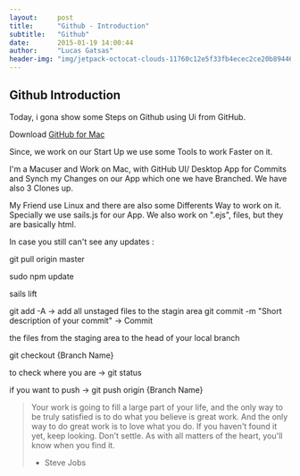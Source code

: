 ```yaml
---
layout:     post
title:      "Github - Introduction"
subtitle:   "Github"
date:       2015-01-19 14:00:44
author:     "Lucas Gatsas"
header-img: "img/jetpack-octocat-clouds-11760c12e5f33fb4ecec2ce20b894461.jpg"
---
```

<h2 class="section-heading">Github Introduction</h2>

Today, i gona show some Steps on Github using Ui from GitHub.

Download
[GitHub for Mac](https://mac.github.com/)


Since, we work on our Start Up we use some Tools to work Faster on it.

I'm a Macuser and Work on Mac, with GitHub UI/ Desktop App for Commits and Synch my Changes on our App which one we have Branched. We have also 3 Clones up.

My Friend use Linux and there are also some Differents Way to work on it. Specially we use sails.js for our App.
We also work on ".ejs", files, but they are basically html.


In case you still can't see any updates :


git pull origin master

sudo npm update

sails lift


git add -A -> add all unstaged files to the stagin area
git commit -m "Short description of your commit" -> Commit 


the files from the staging area to the head of your local branch



git checkout {Branch Name}

to check where you are -> git status

 if you want to push -> git push origin {Branch Name}


<!--

<a href="#">
    <img src="{{ site.baseurl }}/img/static.squarespace.jpg" alt="Post Sample Image">
</a>
-->


<!--
<a href="#">
    <img src="{{ site.baseurl }}/img/gitlist.io.png" alt="Post Sample Image">
</a> -->
<!--

<a href="#">
    <img src="{{ site.baseurl }}/img/design.png" alt="Post Sample Image">
</a> 


-->




<blockquote>Your work is going to fill a large part of your life, and the only way to be truly satisfied is to do what you believe is great work. And the only way to do great work is to love what you do. If you haven't found it yet, keep looking. Don't settle. As with all matters of the heart, you'll know when you find it.

- Steve Jobs

</blockquote>


<!-- 
<a href="#">
    <img src="{{ site.baseurl }}/img/jekyllthemewhite.png" alt="Post Sample Image">
</a> 



 -->



